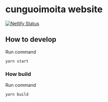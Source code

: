 # cunguoimoita website

[![Netlify Status](https://api.netlify.com/api/v1/badges/feb3d58b-b850-4c00-8c87-07f3602d0805/deploy-status)](https://app.netlify.com/sites/cunguoimoita/deploys)

## How to develop
Run command
```
yarn start
```

### How build
Run command
```
yarn build
```
